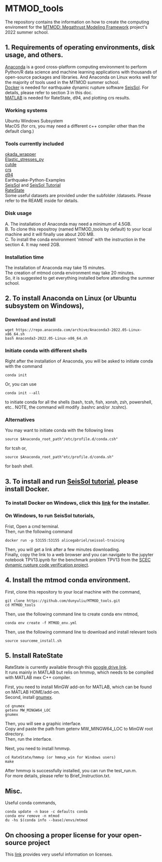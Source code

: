 # MTMOD_tools
The repository contains the information on how to create the computing enviroment for the [MTMOD: Megathrust Modeling Framework](https://sites.utexas.edu/mtmod/) project's 2022 summer school.

## 1. Requirements of operating environments, disk usage, and others.
[Anaconda](https://www.anaconda.com/) is a good cross-platform computing environment to perform Python/R data science and machine learning applications with thousands of open-source packages and libraries. And Anaconda on Linux works well for the majority of tools used in the MTMOD summer school. <br/>
[Docker](https://www.docker.com/) is needed for earthquake dynamic rupture software [SeisSol](https://www.seissol.org/). For details, please refer to section 3 in this doc. <br/> 
[MATLAB](https://www.mathworks.com/products/matlab.html) is needed for RateState, d94, and plotting crs results. <br/>

### Working systems
Ubuntu Windows Subsystem <br/>
MacOS (for crs, you may need a different c++ compiler other than the default clang.) <br/>

### Tools currently included
  [okada_wrapper](https://github.com/tbenthompson/okada_wrapper.git) <br />
  [Elastic_stresses_py](https://github.com/kmaterna/Elastic_stresses_py.git) <br />
  [cutde](https://github.com/tbenthompson/cutde.git) <br />
  [crs](https://github.com/dunyuliu/crs_mtmod) <br />
  [d94](https://github.com/camcat/d94-mtmod) <br />
  Earthquake-Python-Examples <br/>
  [SeisSol](https://www.seissol.org/) and [SeisSol Tutorial](https://github.com/SeisSol/Training) <br/>
  [RateState](https://drive.google.com/drive/folders/15nl880SFTFe61iJDIw38vunxTQdSBYZY?usp=sharing) <br/>
  Some useful datasets are provided under the subfolder /datasets. Please refer to the REAME inside for details. 
  
### Disk usage
A. The installation of Anaconda may need a minimum of 4.5GB. <br />
B. To clone this repositroy (named MTMOD_tools by default) to your local machine and it will finally use about 200 MB. <br />
C. To install the conda environment 'mtmod' with the instruction in the section 4. It may need 2GB. <br />

### Installation time
The installation of Anaconda may take 15 minutes. <br />
The creation of mtmod conda environment may take 20 minutes. <br />
So, it is suggested to get everything installed before attending the summer school.

## 2. To install Anaconda on Linux (or Ubuntu subsystem on Windows),
### Download and install
```
wget https://repo.anaconda.com/archive/Anaconda3-2022.05-Linux-x86_64.sh
bash Anaconda3-2022.05-Linux-x86_64.sh
```
### Initiate conda with different shells

Right after the installation of Anaconda, you will be asked to initiate conda with the command
```
conda init
```
Or, you can use 
```
conda init --all
```
to initiate conda for all the shells (bash, tcsh, fish, xonsh, zsh, powershell, etc.. NOTE, the command will modify .bashrc and/or .tcshrc). 

### Alternatives
You may want to initiate conda with the following lines
```
source $Anaconda_root_path"/etc/profile.d/conda.csh"
```
for tcsh or, 
```
source $Anaconda_root_path"etc/profile.d/conda.sh"
```
for bash shell.

## 3. To install and run [SeisSol tutorial](https://github.com/SeisSol/Training), please install Docker.
### To install Docker on Windows, click this [link](https://desktop.docker.com/win/main/amd64/Docker%20Desktop%20Installer.exe?utm_source=docker&utm_medium=webreferral&utm_campaign=dd-smartbutton&utm_location=module) for the installer. 
### On Windows, to run SeisSol tutorials,
Frist, Open a cmd terminal. <br/>
Then, run the following command
```
docker run -p 53155:53155 alicegabriel/seissol-training
```
Then, you will get a link after a few minutes downloading. <br/>
Finally, copy the link to a web browser and you can navigate to the jupyter notebook TPV13.ipynb for the benchmark problem TPV13 from the [SCEC dynamic rupture code verification project](https://strike.scec.org/cvws/tpv12_13docs.html).

## 4. Install the mtmod conda environment. 
First, clone this repository to your local machine with the command,
```
git clone https://github.com/dunyuliu/MTMOD_tools.git
cd MTMOD_tools
```
Then, use the following command line to create conda env mtmod,
```
conda env create -f MTMOD_env.yml
```
Then, use the following command line to download and install relevant tools
```
source sourceme_install.sh
```

## 5. Install RateState
RateState is currently available through this [google drive link](https://drive.google.com/drive/folders/15nl880SFTFe61iJDIw38vunxTQdSBYZY?usp=sharing). <br/>
It runs mainly in MATLAB but relis on hmmvp, which needs to be compiled with MATLAB mex C++ compiler. <br/> 

First, you need to install MinGW add-on for MATLAB, which can be found on MATLAB HOME/add-on. <br/>
Second, install [gnumex](https://sourceforge.net/projects/gnumex/files/latest/download). <br/>
```
cd gnumex
getenv MW_MINGW64_LOC
gnumex
```
Then, you will see a graphic interface.  <br/>
Copy and paste the path from getenv MW_MINGW64_LOC to MinGW root directory.  <br/>
Then, run the interface.  <br/>

Next, you need to install hmmvp. <br/>
```
cd RateState/hmmvp (or hmmvp_win for Windows users)
make
```
After hmmvp is successfully installed, you can run the test_run.m.  <br/>
For more details, please refer to Brief_Instruction.txt.

## Misc.
Useful conda commands,
```
conda update -n base -c defaults conda
conda env remove -n mtmod
du -hs $(conda info --base)/envs/mtmod
```

## On choosing a proper license for your open-source project
This [link](https://choosealicense.com/about/) provides very useful information on licenses.

